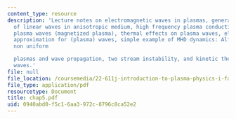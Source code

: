 ```yaml
---
content_type: resource
description: 'Lecture notes on electromagnetic waves in plasmas, general treatment
  of linear waves in anisotropic medium, high frequency plasma conductivity, cold
  plasma waves (magnetized plasma), thermal effects on plasma waves, electrostatic
  approximation for (plasma) waves, simple example of MHD dynamics: Alfven waves,
  non uniform

  plasmas and wave propagation, two stream instability, and kinetic theory of plasma
  waves.'
file: null
file_location: /coursemedia/22-611j-introduction-to-plasma-physics-i-fall-2006/0940abd0f5c16aa3972c8796c8ca52e2_chap5.pdf
file_type: application/pdf
resourcetype: Document
title: chap5.pdf
uid: 0940abd0-f5c1-6aa3-972c-8796c8ca52e2
---
```

